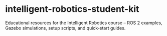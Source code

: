 # intelligent-robotics-student-kit
Educational resources for the Intelligent Robotics course – ROS 2 examples, Gazebo simulations, setup scripts, and quick-start guides.
